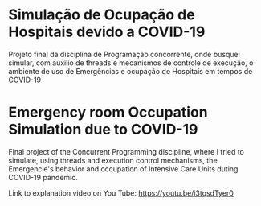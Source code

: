 # Simulação de Ocupação de Hospitais devido a COVID-19
Projeto final da disciplina de Programação concorrente, onde busquei simular, com auxilio de threads e mecanismos de controle de execução, o ambiente de uso de Emergências e ocupação de Hospitais em tempos de COVID-19

# Emergency room Occupation Simulation due to COVID-19
Final project of the Concurrent Programming discipline, where I tried to simulate, using threads and execution control mechanisms, the Emergencie's behavior and occupation of  Intensive Care Units duting COVID-19 pandemic.


Link to explanation video on You Tube: https://youtu.be/i3tqsdTyer0
